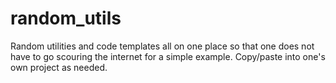 # random_utils
Random utilities and code templates all on one place so that one does not have to go scouring the internet for a simple example. Copy/paste into one's own project as needed.

